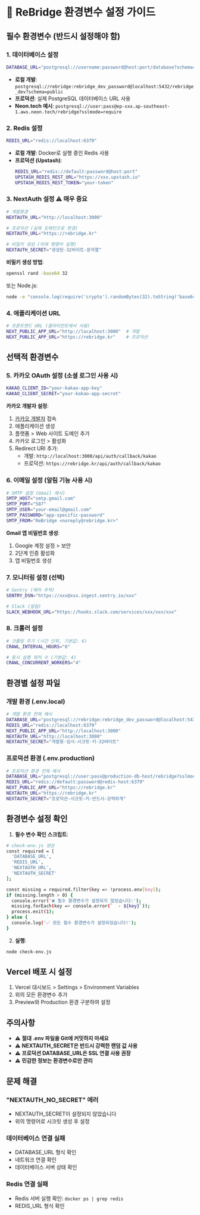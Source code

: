 # 🔧 ReBridge 환경변수 설정 가이드

## 필수 환경변수 (반드시 설정해야 함)

### 1. **데이터베이스 설정**
```bash
DATABASE_URL="postgresql://username:password@host:port/database?schema=public"
```
- **로컬 개발**: `postgresql://rebridge:rebridge_dev_password@localhost:5432/rebridge_dev?schema=public`
- **프로덕션**: 실제 PostgreSQL 데이터베이스 URL 사용
- **Neon.tech 예시**: `postgresql://user:pass@ep-xxx.ap-southeast-1.aws.neon.tech/rebridge?sslmode=require`

### 2. **Redis 설정**
```bash
REDIS_URL="redis://localhost:6379"
```
- **로컬 개발**: Docker로 실행 중인 Redis 사용
- **프로덕션 (Upstash)**: 
  ```bash
  REDIS_URL="redis://default:password@host:port"
  UPSTASH_REDIS_REST_URL="https://xxx.upstash.io"
  UPSTASH_REDIS_REST_TOKEN="your-token"
  ```

### 3. **NextAuth 설정** ⚠️ 매우 중요
```bash
# 개발환경
NEXTAUTH_URL="http://localhost:3000"

# 프로덕션 (실제 도메인으로 변경)
NEXTAUTH_URL="https://rebridge.kr"

# 비밀키 생성 (아래 명령어 실행)
NEXTAUTH_SECRET="생성된-32바이트-문자열"
```

**비밀키 생성 방법**:
```bash
openssl rand -base64 32
```
또는 Node.js:
```bash
node -e "console.log(require('crypto').randomBytes(32).toString('base64'))"
```

### 4. **애플리케이션 URL**
```bash
# 프론트엔드 URL (클라이언트에서 사용)
NEXT_PUBLIC_APP_URL="http://localhost:3000"  # 개발
NEXT_PUBLIC_APP_URL="https://rebridge.kr"    # 프로덕션
```

## 선택적 환경변수

### 5. **카카오 OAuth 설정** (소셜 로그인 사용 시)
```bash
KAKAO_CLIENT_ID="your-kakao-app-key"
KAKAO_CLIENT_SECRET="your-kakao-app-secret"
```

**카카오 개발자 설정**:
1. [카카오 개발자](https://developers.kakao.com) 접속
2. 애플리케이션 생성
3. 플랫폼 > Web 사이트 도메인 추가
4. 카카오 로그인 > 활성화
5. Redirect URI 추가:
   - 개발: `http://localhost:3000/api/auth/callback/kakao`
   - 프로덕션: `https://rebridge.kr/api/auth/callback/kakao`

### 6. **이메일 설정** (알림 기능 사용 시)
```bash
# SMTP 설정 (Gmail 예시)
SMTP_HOST="smtp.gmail.com"
SMTP_PORT="587"
SMTP_USER="your-email@gmail.com"
SMTP_PASSWORD="app-specific-password"
SMTP_FROM="ReBridge <noreply@rebridge.kr>"
```

**Gmail 앱 비밀번호 생성**:
1. Google 계정 설정 > 보안
2. 2단계 인증 활성화
3. 앱 비밀번호 생성

### 7. **모니터링 설정** (선택)
```bash
# Sentry (에러 추적)
SENTRY_DSN="https://xxx@xxx.ingest.sentry.io/xxx"

# Slack (알림)
SLACK_WEBHOOK_URL="https://hooks.slack.com/services/xxx/xxx/xxx"
```

### 8. **크롤러 설정**
```bash
# 크롤링 주기 (시간 단위, 기본값: 6)
CRAWL_INTERVAL_HOURS="6"

# 동시 실행 워커 수 (기본값: 4)
CRAWL_CONCURRENT_WORKERS="4"
```

## 환경별 설정 파일

### 개발 환경 (.env.local)
```bash
# 개발 환경 전체 예시
DATABASE_URL="postgresql://rebridge:rebridge_dev_password@localhost:5432/rebridge_dev?schema=public"
REDIS_URL="redis://localhost:6379"
NEXT_PUBLIC_APP_URL="http://localhost:3000"
NEXTAUTH_URL="http://localhost:3000"
NEXTAUTH_SECRET="개발용-임시-시크릿-키-32바이트"
```

### 프로덕션 환경 (.env.production)
```bash
# 프로덕션 환경 전체 예시
DATABASE_URL="postgresql://user:pass@production-db-host/rebridge?sslmode=require"
REDIS_URL="redis://default:password@redis-host:6379"
NEXT_PUBLIC_APP_URL="https://rebridge.kr"
NEXTAUTH_URL="https://rebridge.kr"
NEXTAUTH_SECRET="프로덕션-시크릿-키-반드시-강력하게"
```

## 환경변수 설정 확인

1. **필수 변수 확인 스크립트**:
```bash
# check-env.js 생성
const required = [
  'DATABASE_URL',
  'REDIS_URL',
  'NEXTAUTH_URL',
  'NEXTAUTH_SECRET'
];

const missing = required.filter(key => !process.env[key]);
if (missing.length > 0) {
  console.error('❌ 필수 환경변수가 설정되지 않았습니다:');
  missing.forEach(key => console.error(`  - ${key}`));
  process.exit(1);
} else {
  console.log('✅ 모든 필수 환경변수가 설정되었습니다!');
}
```

2. **실행**:
```bash
node check-env.js
```

## Vercel 배포 시 설정

1. Vercel 대시보드 > Settings > Environment Variables
2. 위의 모든 환경변수 추가
3. Preview와 Production 환경 구분하여 설정

## 주의사항

- ⚠️ **절대 .env 파일을 Git에 커밋하지 마세요**
- ⚠️ **NEXTAUTH_SECRET은 반드시 강력한 랜덤 값 사용**
- ⚠️ **프로덕션 DATABASE_URL은 SSL 연결 사용 권장**
- ⚠️ **민감한 정보는 환경변수로만 관리**

## 문제 해결

### "NEXTAUTH_NO_SECRET" 에러
- NEXTAUTH_SECRET이 설정되지 않았습니다
- 위의 명령어로 시크릿 생성 후 설정

### 데이터베이스 연결 실패
- DATABASE_URL 형식 확인
- 네트워크 연결 확인
- 데이터베이스 서버 상태 확인

### Redis 연결 실패
- Redis 서버 실행 확인: `docker ps | grep redis`
- REDIS_URL 형식 확인